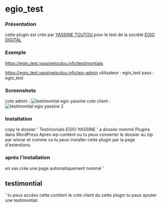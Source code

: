 # egio_test

 <h3>  Présentation </h3>

<p> cette plugin est crée par <a href='https://yassinetoutou.info'> YASSINE TOUTOU </a> pour le test de la société <a href='https://www.egiodigital.com/'> EGIO DIGITAL </a>  </p>

 <h3>  Exemple </h3>
 
 https://egio_test.yassinetoutou.info/testimontials
 
 https://egio_test.yassinetoutou.info/wp-admin
 utilisateur : egio_test
 pass : egio_test
 
 
 <h3>  Screenshots </h3>
 
  cote admin :
  <img src='https://www.linkpicture.com/q/screen1_1.png' alt='testimontial egio yassine'/>
  cote client :
  <img src='https://www.linkpicture.com/q/screen2.png' alt='testimontial egio yassine 2 '/>
  
   <h3>  Installation </h3>
   
   <p> copy le dossier ' Testimonials EGIO-YASSINE ' a dossier nommé Plugins dans WordPress Apres wp-content ou tu peux converter le dossier au zip par winrar et comme ca tu peux installer cette plugin par la page d'extentions.   </p>

   <h3>  aprés l'installation </h3>
   
   en vas crée une page automatiquement nommé ' <h2> testimontial </h2> ' tu peux accéss cette contient le cote client du cette plugin tu peux ajouter une testimontial.
   



  
  
  
  

